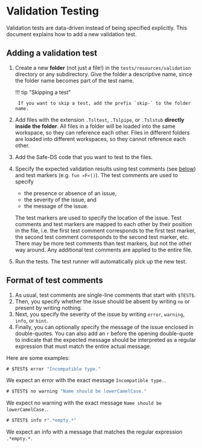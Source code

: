 # Validation Testing

Validation tests are data-driven instead of being specified explicitly. This document explains how to add a new
validation test.

## Adding a validation test

1. Create a new **folder** (not just a file!) in the `tests/resources/validation` directory or any subdirectory. Give
   the folder a descriptive name, since the folder name becomes part of the test name.

    !!! tip "Skipping a test"

        If you want to skip a test, add the prefix `skip-` to the folder name.

2. Add files with the extension `.Tsltest`, `.Tslpipe`, or `.Tslstub` **directly inside the folder**. All files in a
   folder will be loaded into the same workspace, so they can reference each other. Files in different folders are
   loaded into different workspaces, so they cannot reference each other.
3. Add the Safe-DS code that you want to test to the files.
4. Specify the expected validation results using test comments (see [below](#format-of-test-comments)) and test
   markers (e.g. `fun »F«()`). The test comments are used to specify
    * the presence or absence of an issue,
    * the severity of the issue, and
    * the message of the issue.

    The test markers are used to specify the location of the issue. Test comments and test markers are mapped to each
    other by their position in the file, i.e. the first test comment corresponds to the first test marker, the second
    test comment corresponds to the second test marker, etc. There may be more test comments than test markers, but not
    the other way around. Any additional test comments are applied to the entire file.

5. Run the tests. The test runner will automatically pick up the new test.

## Format of test comments

1. As usual, test comments are single-line comments that start with `$TEST$`.
2. Then, you specify whether the issue should be absent by writing `no` or present by writing nothing.
3. Next, you specify the severity of the issue by writing `error`, `warning`, `info`, or `hint`.
4. Finally, you can optionally specify the message of the issue enclosed in double-quotes. You can also add an `r`
   before the opening double-quote to indicate that the expected message should be interpreted as a regular expression
   that must match the entire actual message.

Here are some examples:

```ts
# $TEST$ error "Incompatible type."
```

We expect an error with the exact message `Incompatible type.`.

```ts
# $TEST$ no warning "Name should be lowerCamelCase."
```

We expect no warning with the exact message `Name should be lowerCamelCase.`.

```ts
# $TEST$ info r".*empty.*"
```

We expect an info with a message that matches the regular expression `.*empty.*`.
